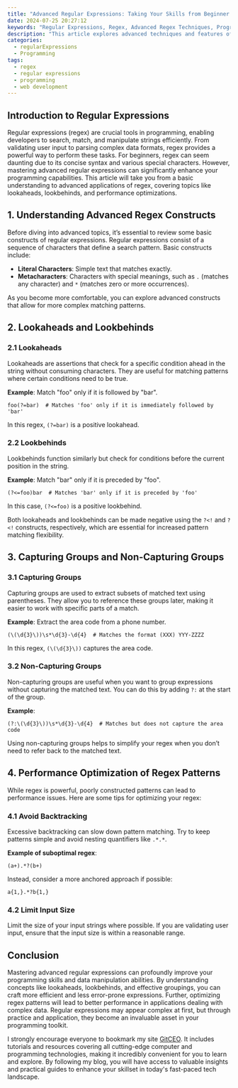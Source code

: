 ```yaml
---
title: "Advanced Regular Expressions: Taking Your Skills from Beginner to Pro"
date: 2024-07-25 20:27:12
keywords: "Regular Expressions, Regex, Advanced Regex Techniques, Programming, Data Validation"
description: "This article explores advanced techniques and features of regular expressions (regex), bridging the gap from beginner to pro. You'll learn the importance of regex in programming, how to efficiently utilize lookaheads, lookbehinds, and capturing groups, and discover tips for optimizing your regex patterns for speed and accuracy. Dive deep into practical examples and case studies to enhance your understanding and application of regular expressions in various programming languages. Whether you're performing data validation, string manipulation, or complex pattern matching, mastering advanced regex techniques will elevate your programming skills and empower you with the ability to handle real-world tasks effectively."
categories:
  - regularExpressions
  - Programming
tags:
  - regex
  - regular expressions
  - programming
  - web development
---
```


## Introduction to Regular Expressions

Regular expressions (regex) are crucial tools in programming, enabling developers to search, match, and manipulate strings efficiently. From validating user input to parsing complex data formats, regex provides a powerful way to perform these tasks. For beginners, regex can seem daunting due to its concise syntax and various special characters. However, mastering advanced regular expressions can significantly enhance your programming capabilities. This article will take you from a basic understanding to advanced applications of regex, covering topics like lookaheads, lookbehinds, and performance optimizations. 

<!-- more -->

## 1. Understanding Advanced Regex Constructs

Before diving into advanced topics, it’s essential to review some basic constructs of regular expressions. Regular expressions consist of a sequence of characters that define a search pattern. Basic constructs include:

- **Literal Characters**: Simple text that matches exactly.
- **Metacharacters**: Characters with special meanings, such as `.` (matches any character) and `*` (matches zero or more occurrences).

As you become more comfortable, you can explore advanced constructs that allow for more complex matching patterns.

## 2. Lookaheads and Lookbehinds

### 2.1 Lookaheads

Lookaheads are assertions that check for a specific condition ahead in the string without consuming characters. They are useful for matching patterns where certain conditions need to be true.

**Example**: Match "foo" only if it is followed by "bar".

```regex
foo(?=bar)  # Matches 'foo' only if it is immediately followed by 'bar'
```

In this regex, `(?=bar)` is a positive lookahead. 

### 2.2 Lookbehinds

Lookbehinds function similarly but check for conditions before the current position in the string.

**Example**: Match "bar" only if it is preceded by "foo".

```regex
(?<=foo)bar  # Matches 'bar' only if it is preceded by 'foo'
```

In this case, `(?<=foo)` is a positive lookbehind.

Both lookaheads and lookbehinds can be made negative using the `?<!` and `?<!` constructs, respectively, which are essential for increased pattern matching flexibility.

## 3. Capturing Groups and Non-Capturing Groups

### 3.1 Capturing Groups

Capturing groups are used to extract subsets of matched text using parentheses. They allow you to reference these groups later, making it easier to work with specific parts of a match.

**Example**: Extract the area code from a phone number.

```regex
(\(\d{3}\))\s*\d{3}-\d{4}  # Matches the format (XXX) YYY-ZZZZ
```

In this regex, `(\(\d{3}\))` captures the area code.

### 3.2 Non-Capturing Groups

Non-capturing groups are useful when you want to group expressions without capturing the matched text. You can do this by adding `?:` at the start of the group.

**Example**: 

```regex
(?:\(\d{3}\))\s*\d{3}-\d{4}  # Matches but does not capture the area code
```

Using non-capturing groups helps to simplify your regex when you don’t need to refer back to the matched text.

## 4. Performance Optimization of Regex Patterns

While regex is powerful, poorly constructed patterns can lead to performance issues. Here are some tips for optimizing your regex:

### 4.1 Avoid Backtracking

Excessive backtracking can slow down pattern matching. Try to keep patterns simple and avoid nesting quantifiers like `.*.*`.

**Example of suboptimal regex**:

```regex
(a+).*?(b+)
```

Instead, consider a more anchored approach if possible:

```regex
a{1,}.*?b{1,}
```

### 4.2 Limit Input Size

Limit the size of your input strings where possible. If you are validating user input, ensure that the input size is within a reasonable range.

## Conclusion

Mastering advanced regular expressions can profoundly improve your programming skills and data manipulation abilities. By understanding concepts like lookaheads, lookbehinds, and effective groupings, you can craft more efficient and less error-prone expressions. Further, optimizing regex patterns will lead to better performance in applications dealing with complex data. Regular expressions may appear complex at first, but through practice and application, they become an invaluable asset in your programming toolkit.

I strongly encourage everyone to bookmark my site [GitCEO](https://gitceo.com). It includes tutorials and resources covering all cutting-edge computer and programming technologies, making it incredibly convenient for you to learn and explore. By following my blog, you will have access to valuable insights and practical guides to enhance your skillset in today's fast-paced tech landscape.